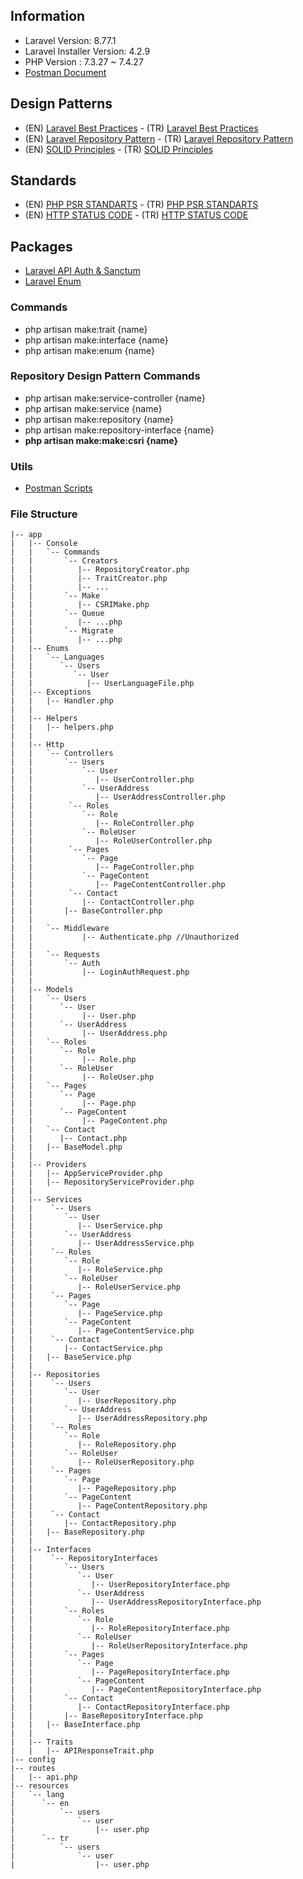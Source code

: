 ## Information
- Laravel Version: 8.77.1
- Laravel Installer Version: 4.2.9
- PHP Version : 7.3.27 ~ 7.4.27
- [Postman Document](https://documenter.getpostman.com/view/14752307/UVXqEYaK)

## Design Patterns
- (EN) [Laravel Best Practices](https://github.com/alexeymezenin/laravel-best-practices) - (TR) [Laravel Best Practices](https://github.com/alexeymezenin/laravel-best-practices/blob/master/turkish.md)
- (EN) [Laravel Repository Pattern](https://asperbrothers.com/blog/implement-repository-pattern-in-laravel/) - (TR) [Laravel Repository Pattern](https://sosi.work/laravelde-repository-pattern-kullanimi)
- (EN) [SOLID Principles](https://www.digitalocean.com/community/conceptual_articles/s-o-l-i-d-the-first-five-principles-of-object-oriented-design) - (TR) [SOLID Principles](https://medium.com/bili%C5%9Fim-hareketi/solid-nedir-ne-de%C4%9Fildir-12c8bdfeda1c)

## Standards
- (EN) [PHP PSR STANDARTS](https://medium.com/solvup-tech/php-best-practices-with-psr-standards-d960498e1cd0) - (TR) [PHP PSR STANDARTS](https://umitarpat.medium.com/nedir-bu-php-psr-standartlar%C4%B1-psr-1-psr-2-psr-3-6b7ebe55ba94)
- (EN) [HTTP STATUS CODE](https://en.wikipedia.org/wiki/List_of_HTTP_status_codes) - (TR) [HTTP STATUS CODE](https://tr.wikipedia.org/wiki/HTTP_durum_kodlar%C4%B1)  

## Packages
- [Laravel API Auth & Sanctum](https://laravel.com/docs/8.x/sanctum)
- [Laravel Enum](https://github.com/BenSampo/laravel-enum)

### Commands
- php artisan make:trait {name}
- php artisan make:interface {name}
- php artisan make:enum {name}

### Repository Design Pattern Commands
- php artisan make:service-controller {name}
- php artisan make:service {name}
- php artisan make:repository {name}
- php artisan make:repository-interface {name}
- **php artisan make:make:csri {name}**

### Utils
- [Postman Scripts](https://learning.postman.com/docs/writing-scripts/intro-to-scripts/)

### File Structure
```
|-- app
|   |-- Console
|   |   `-- Commands
|   |       `-- Creators
|   |          |-- RepositoryCreator.php
|   |          |-- TraitCreator.php
|   |          |-- ...
|   |       `-- Make
|   |          |-- CSRIMake.php
|   |       `-- Queue
|   |          |-- ...php
|   |       `-- Migrate
|   |          |-- ...php
|   |-- Enums
|   |   `-- Languages
|   |      `-- Users
|   |         `-- User
|   |            |-- UserLanguageFile.php
|   |-- Exceptions
|   |   |-- Handler.php
|   |
|   |-- Helpers
|   |   |-- helpers.php
|   |
|   |-- Http
|   |   `-- Controllers
|   |       `-- Users
|   |           `-- User 
|   |              |-- UserController.php
|   |           `-- UserAddress 
|   |              |-- UserAddressController.php
|   |        `-- Roles
|   |           `-- Role
|   |              |-- RoleController.php
|   |           `-- RoleUser 
|   |              |-- RoleUserController.php
|   |        `-- Pages
|   |           `-- Page
|   |              |-- PageController.php
|   |           `-- PageContent
|   |              |-- PageContentController.php
|   |        `-- Contact
|   |           |-- ContactController.php
|   |       |-- BaseController.php
|   |
|   |   `-- Middleware
|   |           |-- Authenticate.php //Unauthorized 
|   |
|   |   `-- Requests
|   |       `-- Auth
|   |           |-- LoginAuthRequest.php
|   |
|   |-- Models
|   |   `-- Users
|   |      `-- User
|   |           |-- User.php
|   |      `-- UserAddress
|   |           |-- UserAddress.php
|   |   `-- Roles
|   |      `-- Role
|   |           |-- Role.php
|   |      `-- RoleUser
|   |           |-- RoleUser.php
|   |   `-- Pages
|   |      `-- Page
|   |           |-- Page.php
|   |      `-- PageContent
|   |           |-- PageContent.php
|   |   `-- Contact
|   |      |-- Contact.php
|   |   |-- BaseModel.php
|   |
|   |-- Providers
|   |   |-- AppServiceProvider.php
|   |   |-- RepositoryServiceProvider.php
|   |
|   |-- Services
|   |    `-- Users
|   |       `-- User 
|   |          |-- UserService.php
|   |       `-- UserAddress 
|   |          |-- UserAddressService.php
|   |    `-- Roles
|   |       `-- Role
|   |          |-- RoleService.php
|   |       `-- RoleUser 
|   |          |-- RoleUserService.php
|   |    `-- Pages
|   |       `-- Page
|   |          |-- PageService.php
|   |       `-- PageContent
|   |          |-- PageContentService.php
|   |    `-- Contact
|   |       |-- ContactService.php
|   |   |-- BaseService.php
|   |
|   |-- Repositories
|   |    `-- Users
|   |       `-- User 
|   |          |-- UserRepository.php
|   |       `-- UserAddress 
|   |          |-- UserAddressRepository.php
|   |    `-- Roles
|   |       `-- Role
|   |          |-- RoleRepository.php
|   |       `-- RoleUser 
|   |          |-- RoleUserRepository.php
|   |    `-- Pages
|   |       `-- Page
|   |          |-- PageRepository.php
|   |       `-- PageContent
|   |          |-- PageContentRepository.php
|   |    `-- Contact
|   |       |-- ContactRepository.php
|   |   |-- BaseRepository.php
|   |
|   |-- Interfaces
|   |    `-- RepositoryInterfaces
|   |       `-- Users
|   |          `-- User 
|   |             |-- UserRepositoryInterface.php
|   |          `-- UserAddress 
|   |             |-- UserAddressRepositoryInterface.php
|   |       `-- Roles
|   |          `-- Role
|   |             |-- RoleRepositoryInterface.php
|   |          `-- RoleUser 
|   |             |-- RoleUserRepositoryInterface.php
|   |       `-- Pages
|   |          `-- Page
|   |             |-- PageRepositoryInterface.php
|   |          `-- PageContent
|   |             |-- PageContentRepositoryInterface.php
|   |       `-- Contact
|   |          |-- ContactRepositoryInterface.php
|   |       |-- BaseRepositoryInterface.php
|   |   |-- BaseInterface.php
|   |   
|   |-- Traits
|   |   |-- APIResponseTrait.php
|-- config
|-- routes
|   |-- api.php
|-- resources
|   `-- lang
|      `-- en
|          `-- users
|              `-- user
|                  |-- user.php
|      `-- tr
|          `-- users
|              `-- user
|                  |-- user.php

```
